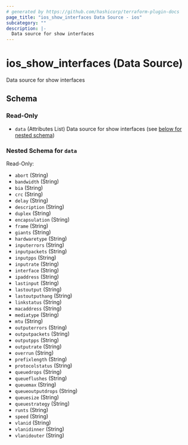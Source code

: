 ```yaml
---
# generated by https://github.com/hashicorp/terraform-plugin-docs
page_title: "ios_show_interfaces Data Source - ios"
subcategory: ""
description: |-
  Data source for show interfaces
---
```


# ios_show_interfaces (Data Source)

Data source for show interfaces



<!-- schema generated by tfplugindocs -->
## Schema

### Read-Only

- `data` (Attributes List) Data source for show interfaces (see [below for nested schema](#nestedatt--data))

<a id="nestedatt--data"></a>
### Nested Schema for `data`

Read-Only:

- `abort` (String)
- `bandwidth` (String)
- `bia` (String)
- `crc` (String)
- `delay` (String)
- `description` (String)
- `duplex` (String)
- `encapsulation` (String)
- `frame` (String)
- `giants` (String)
- `hardwaretype` (String)
- `inputerrors` (String)
- `inputpackets` (String)
- `inputpps` (String)
- `inputrate` (String)
- `interface` (String)
- `ipaddress` (String)
- `lastinput` (String)
- `lastoutput` (String)
- `lastoutputhang` (String)
- `linkstatus` (String)
- `macaddress` (String)
- `mediatype` (String)
- `mtu` (String)
- `outputerrors` (String)
- `outputpackets` (String)
- `outputpps` (String)
- `outputrate` (String)
- `overrun` (String)
- `prefixlength` (String)
- `protocolstatus` (String)
- `queuedrops` (String)
- `queueflushes` (String)
- `queuemax` (String)
- `queueoutputdrops` (String)
- `queuesize` (String)
- `queuestrategy` (String)
- `runts` (String)
- `speed` (String)
- `vlanid` (String)
- `vlanidinner` (String)
- `vlanidouter` (String)
